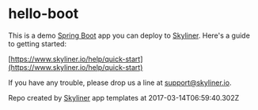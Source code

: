 # hello-boot

This is a demo [Spring Boot](http://projects.spring.io/spring-boot/)
app you can deploy to [Skyliner](https://www.skyliner.io). Here's a guide to getting started:

[https://www.skyliner.io/help/quick-start](https://www.skyliner.io/help/quick-start)

If you have any trouble, please drop us a line at [support@skyliner.io](mailto:support@skyliner.io?Subject=Help%20with%20hello-boot).

Repo created by [Skyliner](https://www.skyliner.io) app templates at 2017-03-14T06:59:40.302Z